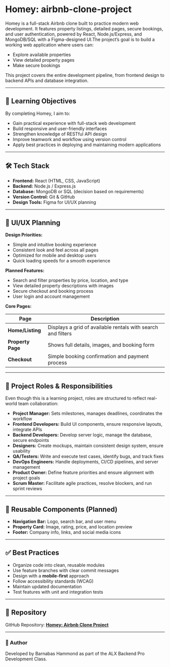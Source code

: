 # Homey: airbnb-clone-project
Homey is a full-stack Airbnb clone built to practice modern web development. It features property listings, detailed pages, secure bookings, and user authentication, powered by React, Node.js/Express, and MongoDB/SQL with a Figma-designed UI.The project’s goal is to build a working web application where users can:

- Explore available properties  
- View detailed property pages  
- Make secure bookings  

This project covers the entire development pipeline, from frontend design to backend APIs and database integration.

---

## 🎯 Learning Objectives
By completing Homey, I aim to:  

- Gain practical experience with full-stack web development  
- Build responsive and user-friendly interfaces  
- Strengthen knowledge of RESTful API design  
- Improve teamwork and workflow using version control  
- Apply best practices in deploying and maintaining modern applications  

---

## 🛠 Tech Stack
- **Frontend:** React (HTML, CSS, JavaScript)  
- **Backend:** Node.js / Express.js  
- **Database:** MongoDB or SQL (decision based on requirements)  
- **Version Control:** Git & GitHub  
- **Design Tools:** Figma for UI/UX planning  

---

## 🎨 UI/UX Planning
**Design Priorities:**  
- Simple and intuitive booking experience  
- Consistent look and feel across all pages  
- Optimized for mobile and desktop users  
- Quick loading speeds for a smooth experience  

**Planned Features:**  
- Search and filter properties by price, location, and type  
- View detailed property descriptions with images  
- Secure checkout and booking process  
- User login and account management  

**Core Pages:**  

| Page              | Description |
|-------------------|-------------|
| **Home/Listing**  | Displays a grid of available rentals with search and filters |
| **Property Page** | Shows full details, images, and booking form |
| **Checkout**      | Simple booking confirmation and payment process |

---

## 👥 Project Roles & Responsibilities
Even though this is a learning project, roles are structured to reflect real-world team collaboration:

- **Project Manager:** Sets milestones, manages deadlines, coordinates the workflow  
- **Frontend Developers:** Build UI components, ensure responsive layouts, integrate APIs  
- **Backend Developers:** Develop server logic, manage the database, secure endpoints  
- **Designers:** Create mockups, maintain consistent design system, ensure usability  
- **QA/Testers:** Write and execute test cases, identify bugs, and track fixes  
- **DevOps Engineers:** Handle deployments, CI/CD pipelines, and server management  
- **Product Owner:** Define feature priorities and ensure alignment with project goals  
- **Scrum Master:** Facilitate agile practices, resolve blockers, and run sprint reviews  

---

## 🧩 Reusable Components (Planned)
- **Navigation Bar:** Logo, search bar, and user menu  
- **Property Card:** Image, rating, price, and location preview  
- **Footer:** Company info, links, and social media icons  

---

## ✅ Best Practices
- Organize code into clean, reusable modules  
- Use feature branches with clear commit messages  
- Design with a **mobile-first** approach  
- Follow accessibility standards (WCAG)  
- Maintain updated documentation  
- Test features with unit and integration tests  

---

## 📌 Repository
GitHub Repository: **[Homey: Airbnb Clone Project](https://github.com/KvngNii/airbnb-clone-projec)**  

---

### 👤 Author
Developed by Barnabas Hammond as part of the ALX Backend Pro Development Class.

